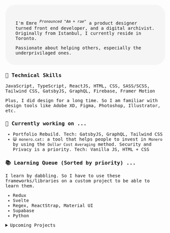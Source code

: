 <div style="font-family: monospace;">
<div style="background-color: whitesmoke; padding: 1rem 2rem; padding-top:2rem;border-radius:2rem;">
<p>I'm Emre <sup><i>Pronounced "Am + rae"</i></sup> a product designer turned front end developer, and a digital archivist. Originally from Istanbul, I currently reside in Toronto.</p>

<p>Passionate about helping others, especially the underprivilaged ones.</p>
</div>

### 📐 Technical Skills

JavaScript, TypeScript, ReactJS, HTML, CSS, SASS/SCSS, Tailwind CSS, GatsbyJS, GraphQL, Firebase, Framer Motion

Plus, I did design for a long time. So I am familiar with design tools like Adobe XD, Figma, Photoshop, Illustrator, etc.

### 🔭 Currently working on ...

- Portfolio Rebuild. Tech: GatsbyJS, GraphQL, Tailwind CSS
- `😺 monero.cat`: a tool that helps people to invest in `Monero` by using the `Dollar Cost Averaging` method. Security and Privacy is a priority. Tech: Vanilla JS, HTML + CSS

### 📚 Learning Queue (Sorted by priority) ...

I learn by dabbling. So I have to use these frameworks/libraries on a custom project to be able to learn them.

<ul>
  <li>Redux</li>
  <li>Svelte</li>
  <li>Regex, ReactStrap, Material UI</li>
  <li>Supabase</li>
  <li>Python</li>  
</ul>

<details>
  <summary>Upcoming Projects</summary>
  <li><b>savethat.ca:</b>
    A directory to help immigrants/newly landed adjust to Canada's brand ecosystem.
    <ul>Tech
      <li>ReactJS</li>
      <li>Tailwind CSS</li>
      <li>Firebase</li>
    </ul>
  </li>
  <li><b>astray.gallery:</b> Liberating the arts from curation. Indie art gallery that lives in the augmented reality, accessible via mobile browsers. Tech: AR.js / A-Frame / Three.js</li>
</details>
</div>
